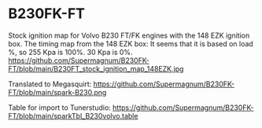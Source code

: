 # B230FK-FT
Stock ignition map for Volvo B230 FT/FK engines with  the 148 EZK ignition box.
The timing map from the 148 EZK box:
It seems that it is based on load %, so 255 Kpa is 100%.
30 Kpa is 0%.
https://github.com/Supermagnum/B230FK-FT/blob/main/B230FT_stock_ignition_map_148EZK.jpg

Translated to Megasquirt:
https://github.com/Supermagnum/B230FK-FT/blob/main/spark-B230.png

Table for import to Tunerstudio:
https://github.com/Supermagnum/B230FK-FT/blob/main/sparkTbl_B230volvo.table
